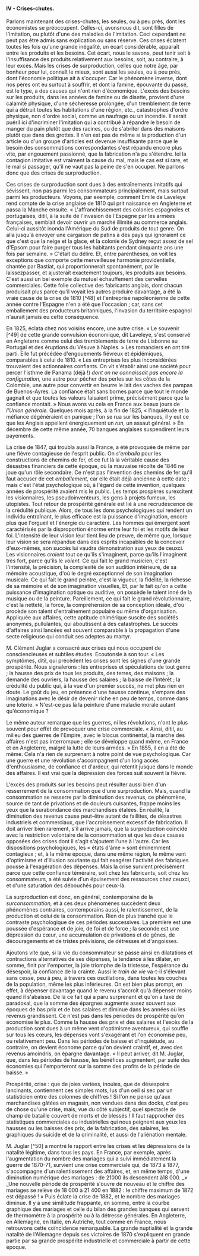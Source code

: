#### IV - Crises-chutes.

Parlons maintenant des crises-chutes, les seules, ou à peu près, dont les économistes se préoccupent. Celles-ci, avonsnous dit, sont filles de l'imitation, ou plutôt d'une des maladies de l'imitation. Ceci cependant ne peut pas être admis sans explication ou sans réserve. Ces crises éclatent toutes les fois qu'une grande inégalité, un écart considérable, apparaît entre les produits et les besoins. Cet écart, nous le savons, peut tenir soit à l'insuffisance des produits relativement aux besoins, soit, au contraire, à leur excès. Mais les crises de surproduction, celles que notre âge, par bonheur pour lui, connaît le mieux, sont aussi les seules, ou à peu près, dont l'économie politique ait à s'occuper. Car le phénomène inverse, dont nos pères ont eu surtout à souffrir, et dont la famine, épouvante du passé, est le type, a des causes qui n'ont rien d'économique. L'excès des besoins sur les produits, dans les années de famine ou de disette, provient d'une calamité physique, d'une sécheresse prolongée, d'un tremblement de terre qui a détruit toutes les habitations d'une région, etc., catastrophes d'ordre physique, non d'ordre social, comme un naufrage ou un incendie. Il serait puéril ici d'incriminer l'imitation qui a contribué à répandre le besoin de manger du pain plutôt que des racines, ou de s'abriter dans des maisons plutôt que dans des grottes. Il n'en est pas de même si la production d'un article ou d'un groupe d'articles est devenue insuffisante parce que le besoin des consommations correspondantes s'est répandu encore plus vite, par engouement passionné, que la fabrication n'a pu s'étendre. lei la contagion imitative est vraiment la cause du mal, mais le cas est si rare, et le mal si passager, qu'il ne vaut pas la peine de s'en occuper. Ne parlons donc que des crises de surproduction.

Ces crises de surproduction sont dues à des entraînements imitatifs qui sévissent, non pas parmi les consommateurs principalement, mais surtout parmi les producteurs. Voyons, par exemple, comment Emile de Laveleye rend compte de la crise anglaise de 1810 qui prit naissance en Angleterre et passa la Manche ensuite. « L'affranchissement des colonies espagnoles et portugaises, ditil, à la suite de l'invasion de l'Espagne par les armées françaises, semblait devoir ouvrir un marché illimité au commerce anglais. Celui-ci aussitôt inonda l'Amérique du Sud de produits de tout genre. On alla jusqu'à envoyer une cargaison de patins à des pays qui ignoraient ce que c'est que la neige et la glace, et la colonie de Sydney reçut assez de sel d'Epsom pour faire purger tous les habitants pendant cinquante ans une fois par semaine. » C'était du délire. Et, entre parenthèses, on voit les exceptions que comporte cette merveilleuse harmonie providentielle, chantée par Bastiat, qui proportionnerait spontanément, par le laissezpasser, et ajusterait exactement toujours, les produits aux besoins. C'est aussi un bel exemple du mutuel échauffement des cervelles commerciales. Cette folie collective des fabricants anglais, dont chacun produisait plus parce qu'il voyait les autres produire davantage, a été la vraie cause de la crise de 1810 [^48] et l'entreprise napoléonienne de cette année contre l'Espagne n'en a été que l'occasion ; car, sans cet emballement des producteurs britanniques, l'invasion du territoire espagnol n'aurait jamais eu cette conséquence.

En 1825, éclata chez nos voisins encore, une autre crise. « Le souvenir [^49] de cette grande convulsion économique, dit Laveleye, s'est conservé en Angleterre comme celui des tremblements de terre de Lisbonne au Portugal et des éruptions du Vésuve à Naples. » Les romanciers en ont tiré parti. Elle fut précédée d'engouements fiévreux et épidémiques, comparables à celui de 1810\. « Les entreprises les plus inconsidérées trouvaient des actionnaires confiants. On vit s'établir ainsi une société pour percer l'isthme de Panama (déjà !) _dont on ne connaissait pas encore la configuration,_ une autre pour pêcher des perles sur les côtes de la Colombie, une autre pour convertir en beurre le lait des vaches des pampas de Buenos-Ayres. La confiance était sans bornes parce que tout le monde gagnait et que toutes les valeurs faisaient prime, précisément parce que la confiance montait. » Nous avons vu cela en France aux beaux jours de _l'Union générale._ Quelques mois après, à la fin de 1825, « l'inquiétude et la méfiance dégénéraient en panique ; l'on se rua sur les banques, il y eut ce que les Anglais appellent énergiquement un _run,_ un assaut général. » En décembre de cette même année, 70 banques anglaises suspendirent leurs payements.

La crise de 1847, qui troubla aussi la France, a été provoquée de même par une fièvre contagieuse de l'esprit public. On _s'emballa_ pour les constructions de chemins de fer, et ce fut là la véritable cause des désastres financiers de cette époque, où la mauvaise récolte de 1846 ne joue qu'un rôle secondaire. Ce n'est pas l'invention des chemins de fer qu'il faut accuser de cet _emballement,_ car elle était déjà ancienne à cette date ; mais c'est l'état psychologique où, à l'égard de cette invention, quelques années de prospérité avaient mis le public. Les temps prospères surexcitent les visionnaires, les pseudoinventeurs, les gens à projets fumeux, les utopistes. Tout retour de prospérité générale est lié à une recrudescence de la crédulité publique. Alors, de tous les dons psychologiques qui rendent un individu entraînant, le plus efficace est la puissance d'imagination, encore plus que l'orgueil et l'énergie du caractère. Les hommes qui émergent sont caractérisés par la disproportion énorme entre leur foi et les motifs de leur foi. L'intensité de leur vision leur tient lieu de preuve, de même que, lorsque leur vision se sera répandue dans des esprits incapables de la concevoir d'eux-mêmes, son succès lui vaudra démonstration aux yeux de ceuxci. Les visionnaires _croient_ tout ce qu'ils s'imaginent, parce qu'ils l'imaginent très fort, parce qu'ils le _voient._ Ce qui fait le grand musicien, c'est l'intensité, la précision, la complexité de son audition intérieure, de sa mémoire acoustique, d'où le degré exceptionnel de son imagination musicale. Ce qui fait le grand peintre, c'est la vigueur, la fidélité, la richesse de sa mémoire et de son imagination visuelles, Et, par le fait qu'on a cette puissance d'imagination optique ou auditive, on possède le talent inné de la musique ou de la peinture. Pareillement, ce qui fait le grand révolutionnaire, c'est la netteté, la force, la compréhension de sa conception idéale, d'où procède son talent d'entraînement populaire ou même d'organisation. Appliquée aux affaires, cette aptitude chimérique suscite des sociétés anonymes, pullulantes, qui aboutissent à des catastrophes. Le succès d'affaires ainsi lancées est souvent comparable à la propagation d'une secte religieuse qui conduit ses adeptes au martyr.

M. Clément Juglar a consacré aux crises qui nous occupent de consciencieuses et subtiles études. Ecoutonsle à son tour. « Les symptômes, ditil, qui précèdent les crises sont les signes d'une grande prospérité. Nous signalerons : les entreprises et spéculations de tout genre ; la hausse des prix de tous les produits, des terres, des maisons ; la demande des ouvriers, la hausse des salaires ; la baisse de l'intérêt ; la crédulité du public qui, à la vue d'un premier succès, ne met plus rien en doute. Le goût du jeu, en présence d'une hausse continue, s'empare des imaginations avec le désir de devenir riche en peu de temps, comme dans une loterie. » N'est-ce pas là la peinture d'une maladie morale autant qu'économique ?

Le même auteur remarque que les guerres, ni les révolutions, n'ont le plus souvent pour effet de provoquer une crise commerciale. « Ainsi, ditil, au milieu des guerres de l'Empire, avec le blocus continental, la marche des affaires n'est pas interrompue ; elle se développe quand même, en France et en Angleterre, malgré la lutte de leurs armées. » En 1855, il en a été de même. Cela n'a rien de surprenant à notre point de vue psychologique. Car une guerre et une révolution s'accompagnent d'un long accès d'enthousiasme, de confiance et d'ardeur, qui retentit jusque dans le monde des affaires. Il est vrai que la dépression des forces suit souvent la fièvre.

L'excès des produits sur les besoins peut résulter aussi bien d'un resserrement de la consommation que d'une surproduction. Mais, quand la consommation se resserre par la diminution des revenus, ce phénomène, source de tant de privations et de douleurs cuisantes, frappe moins les yeux que la surabondance des marchandises étalées. En réalité, la diminution des revenus cause peut-être autant de faillites, de désastres industriels et commerciaux, que l'accroissement excessif de fabrication. Il doit arriver bien rarement, s'il arrive jamais, que la surproduction coïncide avec la restriction volontaire de la consommation et que les deux causes opposées des crises dont il s'agit s'ajoutent l'une à l'autre. Car les dispositions psychologiques, les « états d'âme » sont éminemment contagieux ; et, à la même époque, dans une même région, le même vent d'optimisme et d'illusion souriante qui fait exagérer l'activité des fabriques pousse à l'exagération des dépenses. Mais la crise survient précisément parce que cette confiance téméraire, soit chez les fabricants, soit chez les consommateurs, a été suivie d'un épuisement des ressources chez ceuxci, et d'une saturation des débouchés pour ceux-là.

La surproduction est donc, en général, contemporaine de la _surconsommation,_ et à ces deux phénomènes succèdent deux phénomènes contraires, contemporains aussi, le ralentissement, de la production et celui de la consommation. Rien de plus tranché que le contraste psychologique de ces périodes successives. La première est une poussée d'espérance et de joie, de foi et de force ; la seconde est une dépression du cœur, une accumulation de privations et de gênes, de découragements et de tristes prévisions, de détresses et d'angoisses.

Ajoutons vite que, si la vie du consommateur se passe ainsi en dilatations et contractions alternatives de ses dépenses, la tendance à les dilater, en somme, finit par l'emporter, la joie triomphe de la tristesse, l'espérance du désespoir, la confiance de la crainte. Aussi le _train de vie_ va-t-il s'élevant sans cesse, peu à peu, à travers ces oscillations, dans toutes les couches de la population, même les plus inférieures. On est bien plus prompt, en effet, à dépenser davantage quand le revenu s'accroît qu'à dépenser moins quand il s'abaisse. De là ce fait qui a paru surprenant et qu'on a taxé de paradoxal, que la somme des épargnes augmente assez souvent aux époques de bas prix et de bas salaires et diminue dans les années où les revenus grandissent. Ce n'est pas dans les périodes de prospérité qu'on économise le plus. Comme la hausse des prix et des salaires et l'excès de la production sont dues à un même vent d'optimisme aventureux, qui souffle sur tous les cœurs, les dépenses vont s'exagérant et l'on économise peu, ou relativement peu. Dans les périodes de baisse et d'inquiétude, au contraire, on devient économe parce qu'on devient craintif, et, avec des revenus amoindris, on épargne davantage. « Il peut arriver, dit M. Juglar, que, dans les périodes de hausse, les bénéfices augmentent, par suite des économies qui l'emporteront sur la somme des profits de la période de baisse. »

Prospérité, crise : que de joies variées, inouïes, que de désespoirs lancinants, contiennent ces simples mots, lus d'un oeil si sec par un statisticien entre des colonnes de chiffres ! Si l'on ne pense qu'aux marchandises gâtées en magasin, non vendues dans des docks, c'est peu de chose qu'une crise, mais, vue du côté subjectif, quel spectacle de champ de bataille couvert de morts et de blessés ! Il faut rapprocher des statistiques commerciales ou industrielles qui nous peignent aux yeux les hausses ou les baisses des prix, de la fabrication, des salaires, les graphiques du suicide et de la criminalité, et aussi de l'aliénation mentale.

M. Juglar [^50] a montré le rapport entre les crises et les dépressions de la natalité légitime, dans tous les pays. En France, par exemple, après l'augmentation du nombre des mariages qui a suivi immédiatement la guerre de 1870-71, survient une crise commerciale qui, de 1873 à 1877, s'accompagne d'un ralentissement des affaires, et, en même temps, d'une diminution numérique des mariages : de 21000 ils descendent à18 000\. _« _Une nouvelle période de prospérité s'ouvre de nouveau et le chiffre des mariages se relève de 18 000 à 21 400 en 1882 : le chiffre maximum de 1872 est dépassé ! » Puis éclate la crise de 1882, et le nombre des mariages diminue. Il y a une similitude frappante, en somme, entre la courbe graphique des mariages et celle du bilan des grandes banques qui servent de thermomètre à la prospérité ou à la détresse générales. En Angleterre, en Allemagne, en Italie, en Autriche, tout comme en France, nous retrouvons cette coïncidence remarquable. La grande nuptialité et la grande natalité de l'Allemagne depuis ses victoires de 1870 s'expliquent en grande partie par sa grande prospérité industrielle et commerciale à partir de cette époque.
